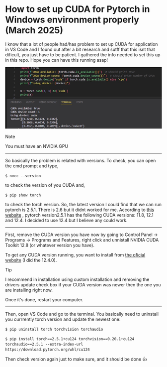 # How to set up CUDA for Pytorch in Windows environment properly (March 2025)

I know that a lot of people had/has problem to set up CUDA for application in VS Code and I found out after a bit research and sutff that this isnt that dificult, you just have to be patient. I gathered the info needed to set this up in this repo. Hope you can have this running asap!

![cuda working](images/d3fa8f8d-8cc7-4bbf-93b7-7c9302fee546.jpg)

> [!NOTE]
> You must have an NVIDIA GPU
> 
---

So basically the problem is related with versions. To check, you can open the cmd prompt and type, 

`$ nvcc --version`

to check the version of you CUDA and,

`$ pip show torch`

to check the torch version. 
So, the latest version I could find that we can run pytorch is 2.5.1. There is 2.6 but it didnt worked for me. According to [this website](https://pytorch.org/get-started/previous-versions/) , pytorch version2.5.1 has the following CUDA versions: 11.8, 12.1 and 12.4. I decided to use 12.4 but I believe any could work.

---

First, remove the CUDA version you have now by going to Control Panel → Programs → Programs and Features, right click and unnistall NVIDIA CUDA Toolkit 12.8 (or whatever version you have).

To get any CUDA version running, you want to install from [the oficial website](https://developer.nvidia.com/cuda-toolkit-archive) (I did the 12.4.0).

> [!TIP]
> I recommend in installation using custom installation and removing the drivers update check box if your CUDA version was newer then the one you are installing right now.

Once it's done, restart your computer.

---

Then, open VS Code and go to the terminal. You basically need to uninstall you currrently torch version and update the newest one:

`$ pip uninstall torch torchvision torchaudio`

`$ pip install torch==2.5.1+cu124 torchvision==0.20.1+cu124 torchaudio==2.5.1 --extra-index-url https://download.pytorch.org/whl/cu124`

Then check version again just to make sure, and it should be done :+1:
